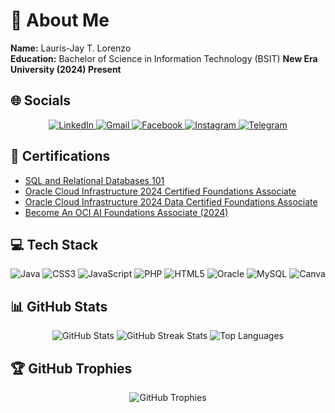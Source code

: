 # 💫 About Me
**Name:** Lauris-Jay T. Lorenzo  
**Education:** Bachelor of Science in Information Technology (BSIT) **New Era University (2024) Present**

## 🌐 Socials
<div align="center">
  <a href="https://www.linkedin.com/in/laurislorenzo" target="_blank">
    <img src="https://img.shields.io/badge/LinkedIn-%230077B5.svg?style=for-the-badge&logo=linkedin&logoColor=white" alt="LinkedIn">
  </a>
  <a href="mailto:laurisjay@gmail.com" target="_blank">
    <img src="https://img.shields.io/badge/Gmail-D14836?style=for-the-badge&logo=gmail&logoColor=white" alt="Gmail">
  </a>
  <a href="https://facebook.com/LaurisLorenzo" target="_blank">
    <img src="https://img.shields.io/badge/Facebook-%231877F2.svg?style=for-the-badge&logo=facebook&logoColor=white" alt="Facebook">
  </a>
  <a href="https://instagram.com/lauriszss" target="_blank">
    <img src="https://img.shields.io/badge/Instagram-%23E4405F.svg?style=for-the-badge&logo=instagram&logoColor=white" alt="Instagram">
  </a>
  <a href="https://telegram.me/laurislorenzo" target="_blank">
    <img src="https://img.shields.io/badge/Telegram-2CA5E0?style=for-the-badge&logo=telegram&logoColor=white" alt="Telegram">
  </a>
</div>

## 🏅 Certifications
- [SQL and Relational Databases 101](https://courses.cognitiveclass.ai/certificates/3250b7caab7340a5b924a29946aefad2)  
- [Oracle Cloud Infrastructure 2024 Certified Foundations Associate](https://catalog-education.oracle.com/pls/certview/sharebadge?id=3FC6CD10C84C4273466F4C620304EA30FE9FD8CB33F3878A9382283A313827C9)  
- [Oracle Cloud Infrastructure 2024 Data Certified Foundations Associate](https://catalog-education.oracle.com/pls/certview/sharebadge?id=3FC6CD10C84C4273466F4C620304EA30EEF7242B2320E51B1FE85DCE94C98640)
- [Become An OCI AI Foundations Associate (2024) ](https://catalog-education.oracle.com/pls/certview/sharebadge?id=ADA87FABA0A0982858F794EA713904E8F615BCA50D265CA57CC5CFE9960621AC)

## 💻 Tech Stack
<div align="center">
  <img src="https://img.shields.io/badge/java-%23ED8B00.svg?style=for-the-badge&logo=openjdk&logoColor=white" alt="Java">
  <img src="https://img.shields.io/badge/css3-%231572B6.svg?style=for-the-badge&logo=css3&logoColor=white" alt="CSS3">
  <img src="https://img.shields.io/badge/javascript-%23323330.svg?style=for-the-badge&logo=javascript&logoColor=%23F7DF1E" alt="JavaScript">
  <img src="https://img.shields.io/badge/php-%23777BB4.svg?style=for-the-badge&logo=php&logoColor=white" alt="PHP">
  <img src="https://img.shields.io/badge/html5-%23E34F26.svg?style=for-the-badge&logo=html5&logoColor=white" alt="HTML5">
  <img src="https://img.shields.io/badge/Oracle-F80000?style=for-the-badge&logo=oracle&logoColor=white" alt="Oracle">
  <img src="https://img.shields.io/badge/mysql-4479A1.svg?style=for-the-badge&logo=mysql&logoColor=white" alt="MySQL">
  <img src="https://img.shields.io/badge/Canva-%2300C4CC.svg?style=for-the-badge&logo=Canva&logoColor=white" alt="Canva">
</div>

## 📊 GitHub Stats
<div align="center">
  <img src="https://github-readme-stats.vercel.app/api?username=potato-dv&theme=dark&hide_border=false&include_all_commits=false&count_private=false" alt="GitHub Stats">
  <img src="https://github-readme-streak-stats.herokuapp.com/?user=potato-dv&theme=dark&hide_border=false" alt="GitHub Streak Stats">
  <img src="https://github-readme-stats.vercel.app/api/top-langs/?username=potato-dv&theme=dark&hide_border=false&include_all_commits=false&count_private=false&layout=compact" alt="Top Languages">
</div>

## 🏆 GitHub Trophies
<div align="center">
  <img src="https://github-profile-trophy.vercel.app/?username=potato-dv&theme=radical&no-frame=false&no-bg=true&margin-w=4" alt="GitHub Trophies">
</div>
